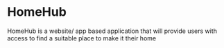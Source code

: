 # HomeHub
HomeHub is a website/ app based application that will provide users with access to find a suitable place to make it their home
